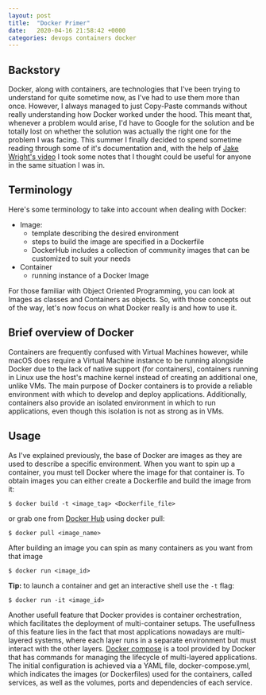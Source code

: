 ```yaml
---
layout: post
title:  "Docker Primer"
date:   2020-04-16 21:58:42 +0000
categories: devops containers docker
---
```


##  Backstory 
Docker, along with containers, are technologies that I've been trying to understand for quite sometime now,
as I've had to use them more than once. However, I always managed to just Copy-Paste commands without really
understanding how Docker worked under the hood. This meant that, whenever a problem would arise, I'd have to
Google for the solution and be totally lost on whether the solution was actually the right one for the
problem I was facing.  This summer I finally decided to spend sometime reading through some of it's
documentation and, with the help of [Jake Wright's video](https://www.youtube.com/watch?v=YFl2mCHdv24) I
took some notes that I thought could be useful for anyone in the same situation I was in.


##  Terminology 
Here's some terminology to take into account when dealing with Docker:
* Image: 
  * template describing the desired environment
  * steps to build the image are specified in a Dockerfile
  * DockerHub includes a collection of community images that can be customized to suit your needs
* Container
  * running instance of a Docker Image

For those familiar with Object Oriented Programming, you can look at Images as classes and Containers as
objects.  So, with those concepts out of the way, let's now focus on what Docker really is and how to use
it.


##  Brief overview of Docker 
Containers are frequently confused with Virtual Machines however, while macOS does require a Virtual Machine
instance to be running alongside Docker due to the lack of native support (for containers), containers
running in Linux use the host's machine kernel instead of creating an additional one, unlike VMs.  The main
purpose of Docker containers is to provide a reliable environment with which to develop and deploy
applications. Additionally, containers also provide an isolated environment in which to run applications,
even though this isolation is not as strong as in VMs.


##  Usage 
As I've explained previously, the base of Docker are images as they are used to describe a specific
environment.  When you want to spin up a container, you must tell Docker where the image for that container
is.  To obtain images you can either create a Dockerfile and build the image from it:

```
$ docker build -t <image_tag> <Dockerfile_file>
```


or grab one from [Docker Hub](https://hub.docker.com/search?q=&type=image) using docker pull:

```
$ docker pull <image_name>
```


After building an image you can spin as many containers as you want from that image

```
$ docker run <image_id>
```


**Tip:** to launch a container and get an interactive shell use the `-t` flag:

```
$ docker run -it <image_id>
```

Another usefull feature that Docker provides is container orchestration, which facilitates the deployment of
multi-container setups.  The usefullness of this feature lies in the fact that most applications nowadays
are multi-layered systems, where each layer runs in a separate environment but must interact with the other
layers. [Docker compose](https://docs.docker.com/compose/) is a tool provided by Docker that has commands
for managing the lifecycle of multi-layered applications. The initial configuration is achieved via a YAML
file, docker-compose.yml, which indicates the images (or Dockerfiles) used for the containers, called
services, as well as the volumes, ports and dependencies of each service.
